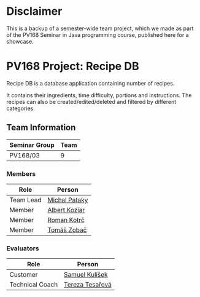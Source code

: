 # Disclaimer
This is a backup of a semester-wide team project, which we made as part of the PV168 Seminar in Java programming course, published here for a showcase.

# PV168 Project: Recipe DB

Recipe DB is a database application containing number of recipes.

It contains their ingredients, time difficulty, portions and instructions.
The recipes can also be created/edited/deleted and filtered by different categories.

## Team Information

| Seminar Group | Team |
|---------------|---|
| PV168/03      | 9 | 

### Members

| Role           | Person                                                |
|----------------|-------------------------------------------------------|
|Team Lead       | [Michal Pataky](https://is.muni.cz/auth/osoba/536592) | 
|Member          | [Albert Koziar](https://is.muni.cz/auth/osoba/509501) | 
|Member          | [Roman Kotrč](https://is.muni.cz/auth/osoba/524778)   | 
|Member          | [Tomáš Zobač](https://is.muni.cz/auth/osoba/492601)   | 

### Evaluators

| Role           | Person                                                 |
|----------------|--------------------------------------------------------|
|Customer        | [Samuel Kulíšek](https://is.muni.cz/auth/osoba/485087) | 
|Technical Coach | [Tereza Tesařová](https://is.muni.cz/auth/osoba/446930)|
